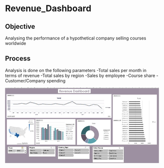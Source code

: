 # Revenue_Dashboard

## Objective 
Analysing the performance of a hypothetical company selling courses worldwide

## Process 
Analysis is done on the following parameters
-Total sales per month in terms of revenue
-Total sales by region
-Sales by employee
-Course share
-Customer/Company spending 


![Revenue_dashboard](image/Revenue_dashboard.JPG)
